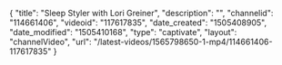 {
    "title": "Sleep Styler with Lori Greiner",
    "description": "",
    "channelid": "114661406",
    "videoid": "117617835",
    "date_created": "1505408905",
    "date_modified": "1505410168",
    "type": "captivate",
    "layout": "channelVideo",
    "url": "\/latest-videos\/1565798650-1-mp4\/114661406-117617835"
}